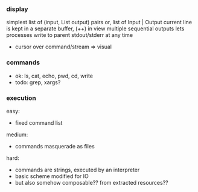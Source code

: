 ### display

simplest
list of (input, List output) pairs
or, list of Input | Output
current line is kept in a separate buffer, (++) in view
multiple sequential outputs lets processes write to parent stdout/stderr at any
time

- cursor over command/stream => visual

### commands
- ok: ls, cat, echo, pwd, cd, write
- todo: grep, xargs?

  
### execution
easy:
- fixed command list

medium:
- commands masquerade as files

hard:
- commands are strings, executed by an interpreter
- basic scheme modified for IO
- but also somehow composable?? from extracted resources??
